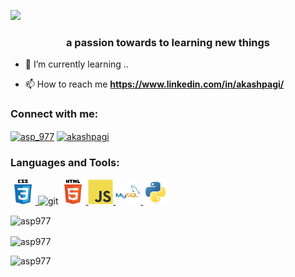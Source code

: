 ![](https://github.com/asp977/GITHUB/blob/main/NewGitHubPhoto.png)
<h3 align="center"> a passion towards to learning new things </h3>

<!--<p align="left"> <img src="https://komarev.com/ghpvc/?username=asp977&label=Profile%20views&color=0e75b6&style=flat" alt="asp977" /> </p>

<p align="left"> <a href="https://github.com/ryo-ma/github-profile-trophy"><img src="https://github-profile-trophy.vercel.app/?username=asp977" alt="asp977" /></a></p>-->

- 🌱 I’m currently learning ..

- 📫 How to reach me **https://www.linkedin.com/in/akashpagi/**

<h3 align="left">Connect with me:</h3> 
<p align="left"> <a href="https://twitter.com/asp_977" target="blank"><img align="center" src="https://raw.githubusercontent.com/rahuldkjain/github-profile-readme-generator/master/src/images/icons/Social/twitter.svg" alt="asp_977" height="30" width="40" /></a>
<a href="https://linkedin.com/in/akashpagi" target="blank"><img align="center" src="https://raw.githubusercontent.com/rahuldkjain/github-profile-readme-generator/master/src/images/icons/Social/linked-in-alt.svg" alt="akashpagi" height="30" width="40" /></a>
</p>

<h3 align="left">Languages and Tools:</h3>
<p align="left"> <a href="https://www.w3schools.com/css/" target="_blank" rel="noreferrer"> 
<img src="https://raw.githubusercontent.com/devicons/devicon/master/icons/css3/css3-original-wordmark.svg" alt="css3" width="40" height="40"/> </a> <img src="https://www.vectorlogo.zone/logos/git-scm/git-scm-icon.svg" alt="git" width="40" height="40"/> </a> <a href="https://www.w3.org/html/" target="_blank" rel="noreferrer"> <img src="https://raw.githubusercontent.com/devicons/devicon/master/icons/html5/html5-original-wordmark.svg" alt="html5" width="40" height="40"/> </a> <a href="https://www.java.com" target="_blank" rel="noreferrer">  <a href="https://developer.mozilla.org/en-US/docs/Web/JavaScript" target="_blank" rel="noreferrer"> <img src="https://raw.githubusercontent.com/devicons/devicon/master/icons/javascript/javascript-original.svg" alt="javascript" width="40" height="40"/> </a> <a href="https://www.mongodb.com/" target="_blank" rel="noreferrer"> <img src="https://raw.githubusercontent.com/devicons/devicon/master/icons/mysql/mysql-original-wordmark.svg" alt="mysql" width="40" height="40"/> </a> <a href="https://nodejs.org" target="_blank" rel="noreferrer"> <a href="https://opencv.org/" target="_blank" rel="noreferrer"> </a> <a href="https://www.python.org" target="_blank" rel="noreferrer"> <img src="https://raw.githubusercontent.com/devicons/devicon/master/icons/python/python-original.svg" alt="python" width="40" height="40"/> </a> </p>


<p><img align="center" src="https://github-readme-stats.vercel.app/api?username=asp977&show_icons=true&locale=en" alt="asp977" /> <p><img align="center" src="https://github-readme-streak-stats.herokuapp.com/?user=asp977&" alt="asp977" /></p></p>
<p><img align="left" src="https://github-readme-stats.vercel.app/api/top-langs?username=asp977&show_icons=true&locale=en&layout=compact" alt="asp977" /></p>

<!-- <p><img align="center" src="https://github-readme-stats.vercel.app/api?username=asp977&show_icons=true&locale=en" alt="asp977" /></p>
<p><img align="center" src="https://github-readme-streak-stats.herokuapp.com/?user=asp977&" alt="asp977" /></p>
<p><img align="left" src="https://github-readme-stats.vercel.app/api/top-langs?username=asp977&show_icons=true&locale=en&layout=compact" alt="asp977" /></p>   -->
